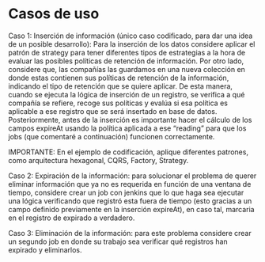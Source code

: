# Casos de uso

Caso 1: Inserción de información (único caso codificado, para dar una idea de un posible desarrollo): Para la inserción de los datos considere aplicar el patrón de strategy para tener diferentes tipos de estrategias a la hora de evaluar las posibles políticas de retención de información.  Por otro lado, considere que, las compañías las guardamos en una nueva colección en donde estas contienen sus políticas de retención de la información, indicando el tipo de retención que se quiere aplicar. De esta manera, cuando se ejecuta la lógica de inserción de un registro, se verifica a qué compañía se refiere, recoge sus políticas y evalúa si esa política es aplicable a ese registro que se será insertado en base de datos. Posteriormente, antes de la inserción es importante hacer el cálculo de los campos expireAt usando la política aplicada a ese “reading” para que los jobs (que comentaré a continuación) funcionen correctamente. 

IMPORTANTE: En el ejemplo de codificación, aplique diferentes patrones, como arquitectura hexagonal, CQRS, Factory, Strategy.

Caso 2: Expiración de la información: para solucionar el problema de querer eliminar información que ya no es requerida en función de una ventana de tiempo, considere crear un job con jenkins que lo que haga sea ejecutar una lógica verificando que registró esta fuera de tiempo (esto gracias a un campo definido previamente en la inserción expireAt), en caso tal, marcaria en el registro de expirado a verdadero.  

Caso 3: Eliminación de la información: para este problema considere crear un segundo job en donde su trabajo sea verificar qué registros han expirado y eliminarlos. 
